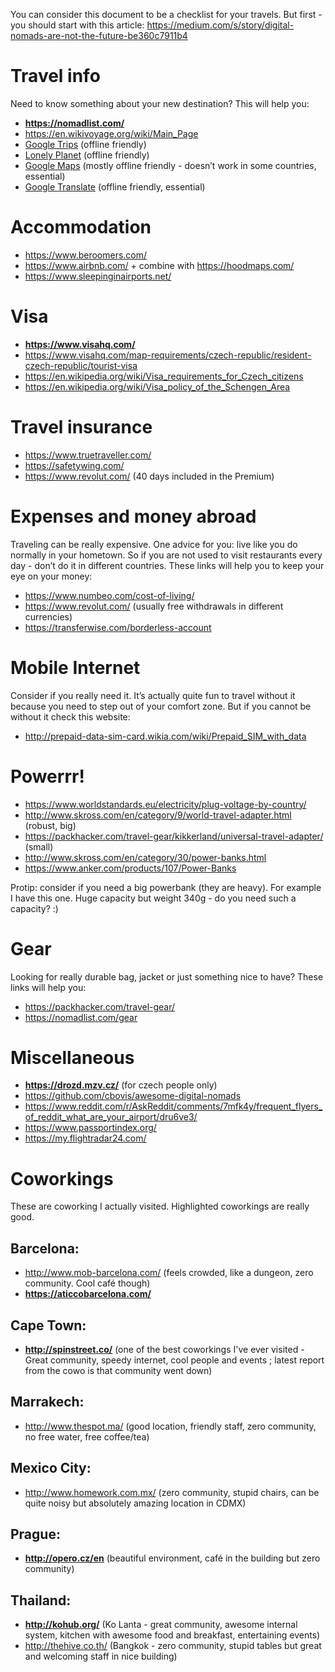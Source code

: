 You can consider this document to be a checklist for your travels. But first - you should start with this article: https://medium.com/s/story/digital-nomads-are-not-the-future-be360c7911b4

# Travel info
Need to know something about your new destination? This will help you:

- **https://nomadlist.com/**
- https://en.wikivoyage.org/wiki/Main_Page
- [Google Trips](https://itunes.apple.com/us/app/google-trips-plan-your-trip/id1081561570?mt=8) (offline friendly)
- [Lonely Planet](https://itunes.apple.com/us/app/guides-by-lonely-planet/id1045791869?mt=8) (offline friendly)
- [Google Maps](https://itunes.apple.com/us/app/google-maps-gps-navigation/id585027354?mt=8) (mostly offline friendly - doesn’t work in some countries, essential)
- [Google Translate](https://itunes.apple.com/us/app/google-translate/id414706506?mt=8) (offline friendly, essential)

# Accommodation
- https://www.beroomers.com/
- https://www.airbnb.com/ + combine with https://hoodmaps.com/
- https://www.sleepinginairports.net/

# Visa
- **https://www.visahq.com/**
- https://www.visahq.com/map-requirements/czech-republic/resident-czech-republic/tourist-visa
- https://en.wikipedia.org/wiki/Visa_requirements_for_Czech_citizens
- https://en.wikipedia.org/wiki/Visa_policy_of_the_Schengen_Area

# Travel insurance
- https://www.truetraveller.com/
- https://safetywing.com/
- https://www.revolut.com/ (40 days included in the Premium)

# Expenses and money abroad
Traveling can be really expensive. One advice for you: live like you do normally in your hometown. So if you are not used to visit restaurants every day - don’t do it in different countries. These links will help you to keep your eye on your money:

- https://www.numbeo.com/cost-of-living/
- https://www.revolut.com/ (usually free withdrawals in different currencies)
- https://transferwise.com/borderless-account

# Mobile Internet
Consider if you really need it. It’s actually quite fun to travel without it because you need to step out of your comfort zone. But if you cannot be without it check this website:

- http://prepaid-data-sim-card.wikia.com/wiki/Prepaid_SIM_with_data

# Powerrr!

- https://www.worldstandards.eu/electricity/plug-voltage-by-country/
- http://www.skross.com/en/category/9/world-travel-adapter.html (robust, big)
- https://packhacker.com/travel-gear/kikkerland/universal-travel-adapter/ (small)
- http://www.skross.com/en/category/30/power-banks.html
- https://www.anker.com/products/107/Power-Banks

Protip: consider if you need a big powerbank (they are heavy). For example I have this one. Huge capacity but weight 340g - do you need such a capacity? :)

# Gear
Looking for really durable bag, jacket or just something nice to have? These links will help you:

- https://packhacker.com/travel-gear/
- https://nomadlist.com/gear

# Miscellaneous
- **https://drozd.mzv.cz/** (for czech people only)
- https://github.com/cbovis/awesome-digital-nomads
- https://www.reddit.com/r/AskReddit/comments/7mfk4y/frequent_flyers_of_reddit_what_are_your_airport/dru6ve3/
- https://www.passportindex.org/
- https://my.flightradar24.com/

# Coworkings
These are coworking I actually visited. Highlighted coworkings are really good.

## Barcelona:
- http://www.mob-barcelona.com/ (feels crowded, like a dungeon, zero community. Cool café though)
- **https://aticcobarcelona.com/**

## Cape Town:
- **http://spinstreet.co/** (one of the best coworkings I've ever visited - Great community, speedy internet, cool people and events ; latest report from the cowo is that community went down)

## Marrakech:
- http://www.thespot.ma/ (good location, friendly staff, zero community, no free water, free coffee/tea)

## Mexico City:
- http://www.homework.com.mx/ (zero community, stupid chairs, can be quite noisy but absolutely amazing location in CDMX)

## Prague:
- **http://opero.cz/en** (beautiful environment, café in the building but zero community)

## Thailand:
- **http://kohub.org/** (Ko Lanta - great community, awesome internal system, kitchen with awesome food and breakfast, entertaining events)
- http://thehive.co.th/ (Bangkok - zero community, stupid tables but great and welcoming staff in nice building)
